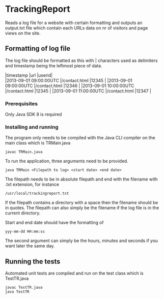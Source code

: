 # TrackingReport

Reads a log file for a website with certain formatting and outputs an output.txt file which contain each URLs data on nr of visitors and page views on the site.

## Formatting of log file
The log file should be formatted as this with | characters used as delimiters and timestamp being the leftmost piece of data.

|timestamp              |url           |userid|\
|2013-09-01 09:00:00UTC |/contact.html |12345 |
|2013-09-01 09:00:00UTC |/contact.html |12346 |
|2013-09-01 10:00:00UTC |/contact.html |12345 |
|2013-09-01 11:00:00UTC |/contact.html |12347 |

### Prerequisites

Only Java SDK 8 is required

### Installing and running

The program only needs to be compiled with the Java CLI compiler on the main class which is TRMain.java
```
javac TRMain.java
```

To run the application, three arguments need to be provided.
```
java TRMain <Filepath to log> <start date> <end date>
```
The filepath needs to be in absolute filepath and end with the filename with .txt extension, for instance
```
/usr/local/trackingreport.txt
```
If the filepath contains a directory with a space then the filename should be in quotes. The filepath can also simply be the filename if the log file is in the current directory.

Start and end date should have the formatting of
```
yyy-mm-dd HH:mm:ss
```
The second argument can simply be the hours, minutes and seconds if you want later the same day.

## Running the tests

Automated unit tests are compiled and run on the test class which is TestTR.java
```
javac TestTR.java
java TestTR
```

